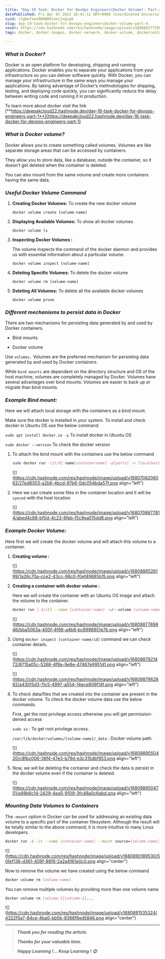 ```yaml
---
title: "Day-19 Task: Docker for DevOps Engineers(Docker Volume): Part-4"
datePublished: Fri Apr 07 2023 18:41:12 GMT+0000 (Coordinated Universal Time)
cuid: clg6w7sws000009leej3xgcp8
slug: day-19-task-docker-for-devops-engineersdocker-volume-part-4
cover: https://cdn.hashnode.com/res/hashnode/image/upload/v1680892772900/af95a2be-0507-4b73-b967-c3d2262acca5.jpeg
tags: docker, docker-images, docker-network, docker-volume, dockercontainers

---
```


### ***What* *is* *Docker?***

Docker is an open platform for developing, shipping and running applications. Docker enables you to separate your applications from your infrastructure so you can deliver software quickly. With Docker, you can manage your infrastructure in the same ways you manage your applications. By taking advantage of Docker’s methodologies for shipping, testing, and deploying code quickly, you can significantly reduce the delay between writing code and running it in production.

To learn more about docker visit the link [**https://deepakcloud22.hashnode.dev/day-16-task-docker-for-devops-engineers-part-1**](https://deepakcloud22.hashnode.dev/day-16-task-docker-for-devops-engineers-part-1)

### ***What* *is* *Docker volume?***

Docker allows you to create something called volumes. Volumes are like separate storage areas that can be accessed by containers.

They allow you to store data, like a database, outside the container, so it doesn't get deleted when the container is deleted.

You can also mount from the same volume and create more containers having the same data.

### ***Useful Docker Volume Command***

1. **Creating Docker Volumes:** To create the new docker volume
    
    `docker volume create [volume-name]`
    
2. **Displaying Available Volumes:** To show all docker volumes
    
    `docker volume ls`
    
3. **Inspecting Docker Volumes :**
    
    The volume inspects the command of the docker daemon and provides us with essential information about a particular volume.
    
    `docker volume inspect [volume-name]`
    
4. **Deleting Specific Volumes:** To delete the docker volume
    
    `docker volume rm [volume-name]`
    
5. **Deleting All Volumes:** To delete all the available docker volumes
    
    `docker volume prune`
    

### ***Different mechanisms to persist data in Docker***

There are two mechanisms for persisting data generated by and used by Docker containers.

* Bind mounts
    
* Docker volume
    

Use `volumes.` Volumes are the preferred mechanism for persisting data generated by and used by Docker containers.

While `bind mounts` are dependent on the directory structure and OS of the host machine, volumes are completely managed by Docker. Volumes have several advantages over bind mounts: Volumes are easier to back up or migrate than bind mounts.

### ***Example Bind mount:***

Here we will attach local storage with the containers as a bind mount.

Make sure the docker is installed in your system. To install and check docker in Ubuntu OS use the below command.

`sudo apt install docker.io -y` To install docker in Ubuntu OS

`sudo docker --version` To check the docker version

1. To attach the bind mount with the containers use the below command
    
    ```bash
    sudo docker run -[it/d] name[containername] -p[ports] -v [localhost-path]:[container-path] [image-name]
    ```
    
    ![](https://cdn.hashnode.com/res/hashnode/image/upload/v1680708206062/27ed8303-a2b6-4bcd-97b6-0dc054bda57f.png align="left")
    
2. Here we can create some files in the container location and it will be `synced` with the host location
    
    ![](https://cdn.hashnode.com/res/hashnode/image/upload/v1680708677814/abed4c88-bf0d-4c23-8feb-f5c9ea515dd8.png align="left")
    

### ***Example Docker Volume:***

Here first we will create the docker volume and will attach this volume to a container.

1. **Creating volume :**
    
    ![](https://cdn.hashnode.com/res/hashnode/image/upload/v1680886526199/1a26c70a-cce2-43cc-98c0-f0ef49685b15.png align="left")
    
2. **Creating a container with docker volume :**
    
    Here we will create the container with an Ubuntu OS image and attach the volume to the container.
    
    ```bash
    docker run [-d/it] --name [container-name] -v/--volume [volume-name]:/[container-path] [image-name]
    ```
    
    ![](https://cdn.hashnode.com/res/hashnode/image/upload/v1680887769846/bba5063a-400f-4f66-a4b8-bc8998851e7b.png align="left")
    
3. Using `docker inspect [container-name/id]` command we can check container details.
    
    ![](https://cdn.hashnode.com/res/hashnode/image/upload/v1680887921472/8715a05c-5266-4f9a-9e8e-47467e9951d1.png align="left")
    
    ![](https://cdn.hashnode.com/res/hashnode/image/upload/v1680887962892/a430f5d3-11c5-4997-a554-14ece809f14f.png align="left")
    
4. To check data/files that we created into the container are present in the docker volume. To check the docker volume data use the below commands.
    
    First, get the root privilege access otherwise you will get permission-denied access
    
    `sudo su` : To get root privilege access.
    
    `/var/lib/docker/volumes/[volume-name]/_data` : Docker volume path.
    
    ![](https://cdn.hashnode.com/res/hashnode/image/upload/v1680889050420/c8fbc006-36f4-47e3-b79d-e3c315dbf953.png align="left")
    
5. Now, we will be deleting the container and check the data is persist in the docker volume even if the container is deleted.
    
    ![](https://cdn.hashnode.com/res/hashnode/image/upload/v1680889504751/a98b6c14-2429-4ea5-9109-3fc48a0c6abd.png align="left")
    

### ***Mounting Data Volumes to Containers***

The `–mount` option in Docker can be used for addressing an existing data volume to a specific part of the container filesystem. Although the result will be totally similar to the above command, it is more intuitive to many Linux developers.

```bash
docker run -d -it --name [container-name] --mount source=[volume-name],target=/[container-path] [image-name]
```

![](https://cdn.hashnode.com/res/hashnode/image/upload/v1680890189530/50fef136-d361-409f-88f8-2a2a4161e0c0.png align="center")

Now to remove the volume we have created using the below command

```bash
docker volume rm [volume-name]
```

You can remove multiple volumes by providing more than one volume name

```bash
docker volume rm [volume-1][volume-2]...
```

![](https://cdn.hashnode.com/res/hashnode/image/upload/v1680891535324/4322f5a7-84ce-4ba0-bb5b-8368f8ed5846.png align="center")

---

> ***Thank you for reading the article.***
> 
> ***Thanks for your valuable time.***
> 
> ***Happy Learning !... Keep Learning ! 😊***